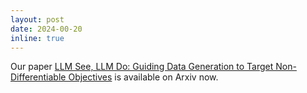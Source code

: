 ```yaml
---
layout: post
date: 2024-00-20
inline: true
---
```


Our paper <a href="https://arxiv.org/abs/2407.01490" target="blank">LLM See, LLM Do: Guiding Data Generation to Target Non-Differentiable Objectives</a> is available on Arxiv now.